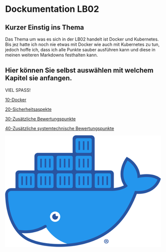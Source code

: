# Dockumentation LB02

## Kurzer Einstig ins Thema

Das Thema um was es sich in der LB02 handelt ist Docker und Kubernetes. Bis jez hatte ich noch nie etwas mit Docker wie auch mit Kubernetes zu tun, jedoch hoffe ich, dass ich alle Punkte sauber ausführen kann und diese in meinen weiteren Markdowns festhalten kann.

## Hier können Sie selbst auswählen mit welchem Kapitel sie anfangen.
VIEL SPASS!

[10-Docker](10-Docker.md)

[20-Sicherheitsaspekte](20-Sicherheitsaspekte.md)

[30-Zusätzliche Bewertungspunkte](30-ZusätzlicheBewertungspunkte.md)

[40-Zusätzliche systemtechnische Bewertungspunkte](40-ZusätzlicheSystemtechnischeBewertungspunkte.md)

![Docker](bilder/docker.PNG)